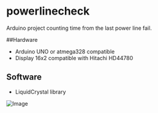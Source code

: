 # powerlinecheck

Arduino project counting time from the last power line fail.

##Hardware

* Arduino UNO or atmega328 compatible
* Display 16x2 compatible with Hitachi HD44780

## Software

* LiquidCrystal library


![Image](https://raw.githubusercontent.com/bigjohnson/bigjohnson.github.io/master/powerlinecheck/powerlinecheck.jpg)
